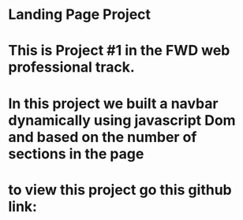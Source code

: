 # Landing Page Project

# This is Project #1 in the FWD web professional track.

# In this project we built a navbar dynamically using javascript Dom and based on the number of sections in the page

# to view this project go this github link: